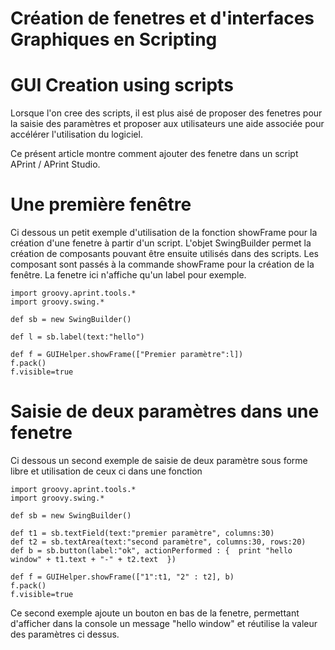 Création de fenetres et d'interfaces Graphiques en Scripting
============================================================

GUI Creation using scripts
==========================

Lorsque l'on cree des scripts, il est plus aisé de proposer des fenetres pour la saisie des paramètres et proposer aux utilisateurs une aide associée pour accélérer l'utilisation du logiciel.

Ce présent article montre comment ajouter des fenetre dans un script APrint / APrint Studio.

Une première fenêtre
====================

Ci dessous un petit exemple d'utilisation de la fonction showFrame pour la création d'une fenetre à partir d'un script. L'objet SwingBuilder permet la création de composants pouvant être ensuite utilisés dans des scripts. Les composant sont passés à la commande showFrame pour la création de la fenêtre. La fenetre ici n'affiche qu'un label pour exemple.

    import groovy.aprint.tools.*
    import groovy.swing.*

    def sb = new SwingBuilder()

    def l = sb.label(text:"hello")

    def f = GUIHelper.showFrame(["Premier paramètre":l])
    f.pack()
    f.visible=true

Saisie de deux paramètres dans une fenetre
==========================================

Ci dessous un second exemple de saisie de deux paramètre sous forme libre et utilisation de ceux ci dans une fonction

    import groovy.aprint.tools.*
    import groovy.swing.*

    def sb = new SwingBuilder()

    def t1 = sb.textField(text:"premier paramètre", columns:30)
    def t2 = sb.textArea(text:"second paramètre", columns:30, rows:20)
    def b = sb.button(label:"ok", actionPerformed : {  print "hello window" + t1.text + "-" + t2.text  })

    def f = GUIHelper.showFrame(["1":t1, "2" : t2], b)
    f.pack()
    f.visible=true

Ce second exemple ajoute un bouton en bas de la fenetre, permettant d'afficher dans la console un message "hello window" et réutilise la valeur des paramètres ci dessus.


